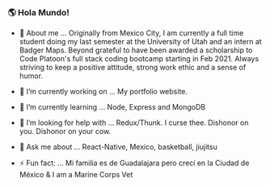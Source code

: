### 🌎 Hola Mundo! 
 
- 🦒 About me ...  Originally from Mexico City, I am currently a full time student doing my last semester at the University of Utah and an intern at Badger Maps.                      Beyond grateful to have been awarded a scholarship to Code Platoon's full stack coding bootcamp starting in Feb 2021. 
                   Always striving to keep a positive attitude, strong work ethic and a sense of humor.
                   
- 🔭 I’m currently working on ...  My portfolio website.
- 🌱 I’m currently learning ...    Node, Express and MongoDB
- 🤔 I’m looking for help with ... Redux/Thunk. I curse thee. Dishonor on you. Dishonor on your cow.
- 💬 Ask me about ...              React-Native, Mexico, basketball, jiujitsu  
- ⚡ Fun fact: ...                  Mi familia es de Guadalajara pero crecí en la Ciudad de México & I am a Marine Corps Vet 

<!--
**Cristian-Baeza/Cristian-Baeza** is a ✨ _special_ ✨ repository because its `README.md` (this file) appears on your GitHub profile.

-->

